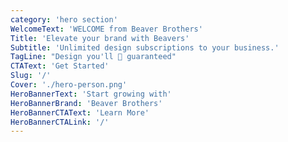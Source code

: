 ```yaml
---
category: 'hero section'
WelcomeText: 'WELCOME from Beaver Brothers'
Title: 'Elevate your brand with Beavers'
Subtitle: 'Unlimited design subscriptions to your business.'
TagLine: "Design you'll 💛 guaranteed"
CTAText: 'Get Started'
Slug: '/'
Cover: './hero-person.png'
HeroBannerText: 'Start growing with'
HeroBannerBrand: 'Beaver Brothers'
HeroBannerCTAText: 'Learn More'
HeroBannerCTALink: '/'
---
```

